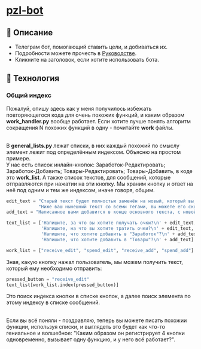 # [pzl-bot](https://t.me/lapzlbot)
## 📕 Описание
* Телеграм бот, помогающий ставить цели, и добиваться их.
* Подробности можете прочесть в [Руководстве](https://telegra.ph/CHto-takoe-pzl-bot-08-23).
* Кликните на заголовок, если хотите использовать бота.

## 🔧 Технология
### Общий индекс
Пожалуй, опишу здесь как у меня получилось избежать повторяющегося кода для очень похожих функций, и каким образом **work_handler.py** вообще работает. 
Если хотите лучше понять алгоритм сокращения N похожих функций в одну - почитайте **work** файлы.<br><br>

В **general_lists.py** лежат списки, в них каждый похожий по смыслу элемент лежит под определённым индексом. Объясню на простом примере. <br>
У нас есть список инлайн-кнопок: Заработок-Редактировать; Заработок-Добавить; Товары-Редактировать; Товары-Добавить, в коде это **work_list**.
А также список текстов, для сообщений, которые отправляются при нажатии на эти кнопку. Мы храним кнопку и ответ на неё под одним и тем же индексом, иначе говоря, общим.

```python
edit_text = "Старый текст будет полностью заменён на новый, который вы, сейчас, отправите боту.\n"\
            "Ниже ваш нынешний текст со всеми тегами, вы можете его скопировать, внести правки, и отправить боту."
add_text = "Написанное вами добавится в конце основного текста, с новой строчки."

text_list = ['Напишите, за что вы хотите получать очки?\n' + edit_text,
             'Напишите, на что вы хотите тратить очки?\n' + edit_text,
             'Напишите, что хотите добавить в "Заработок"?\n' + add_text,
             'Напишите, что хотите добавить в "Товары"?\n' + add_text]

work_list = ["receive_edit", "spend_edit", "receive_add", "spend_add"]
```

Зная, какую кнопку нажал пользователь, мы можем получить текст, который ему необходимо отправить: <br>
```python
pressed_button = "receive_edit"
text_list[work_list.index(pressed_button)] 
``` 
Это поиск индекса кнопки в списке кнопок, а далее поиск элемента по этому индексу в списке сообщений. <br><br>

Если вы всё поняли - поздравляю, теперь вы можете писать похожии функции, используя списки, и выглядеть это будет как что-то гениальное и волшебное: "Каким образом он регистрирует 4 кнопки одновременно, вызывает одну функцию, и у него всё работает?".
